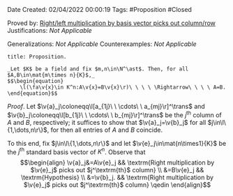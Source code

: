 <br />
<br />

Date Created: 02/04/2022 00:00:19
Tags: #Proposition #Closed

Proved by: [Right$\slash$left multiplication by basis vector picks out column$\slash$row](Right%20slash%20left%20multiplication%20by%20basis%20vector%20picks%20out%20column%20slash%20row.md)
Justifications: _Not Applicable_

Generalizations: _Not Applicable_
Counterexamples: _Not Applicable_

``` ad-Proposition
title: Proposition.

_Let $K$ be a field and fix $m,n\in\N^\ast$. Then, for all $A,B\in\mat{m\times n}{K}$,_
$$\begin{equation}
    \l(\fa\v{x}\in K^n:A\v{x}=B\v{x}\r)\ \ \ \ \Rightarrow\ \ \ \ A=B.
\end{equation}$$

```

_Proof_. Let $\v{a}_j\coloneqq\l[a_{1j}\ \ \cdots\ \ a_{mj}\r]^\trans$ and $\v{b}_j\coloneqq\l[b_{1j}\ \ \cdots\ \ b_{mj}\r]^\trans$ be the $j^\textrm{th}$ column of $A$ and $B$, respectively; it suffices to show that $\v{a}_j=\v{b}_j$ for all $j\in\l\{1,\dots,n\r\}$, for then all entries of $A$ and $B$ coincide.

To this end, fix $j\in\l\{1,\dots,n\r\}$ and let $\v{e}_j\in\mat{n\times1}{K}$ be the $j^\textrm{th}$ standard basis vector of $K^n$. Observe that
$$\begin{align}
    \v{a}_j&=A\v{e}_j && \textrm{Right multiplication by $\v{e}_j$ picks out $j^\textrm{th}$ column} \\
    &=B\v{e}_j && \textrm{Hypothesis} \\
    &=\v{b}_j. && \textrm{Right multiplication by $\v{e}_j$ picks out $j^\textrm{th}$ column} \qedin
\end{align}$$
